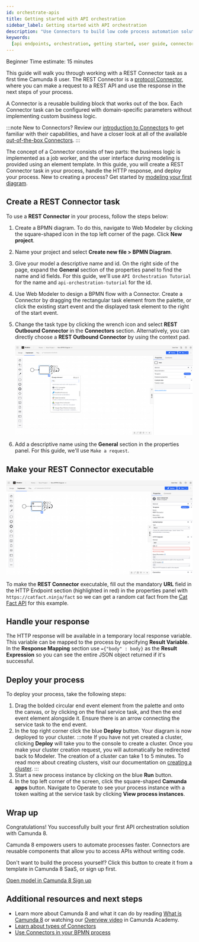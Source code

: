 ```yaml
---
id: orchestrate-apis
title: Getting started with API orchestration
sidebar_label: Getting started with API orchestration
description: "Use Connectors to build low code process automation solutions"
keywords:
  [api endpoints, orchestration, getting started, user guide, connectors]
---
```


<span class="badge badge--beginner">Beginner</span>
<span class="badge badge--medium">Time estimate: 15 minutes</span>

This guide will walk you through working with a REST Connector task as a first time Camunda 8 user. The REST Connector is a [protocol Connector](/docs/components/connectors/out-of-the-box-connectors/available-connectors-overview.md#protocol-connectors), where you can make a request to a REST API and use the response in the next steps of your process.

A Connector is a reusable building block that works out of the box. Each Connector task can be configured with domain-specific parameters without implementing custom business logic.

:::note
New to Connectors? Review our [introduction to Connectors](/docs/components/connectors/introduction.md) to get familiar with their capabilities, and have a closer look at all of the available [out-of-the-box Connectors](/docs/components/connectors/out-of-the-box-connectors/available-connectors-overview.md).
:::

The concept of a Connector consists of two parts: the business logic is implemented as a job worker, and the user interface during modeling is provided using an element template. In this guide, you will create a REST Connector task in your process, handle the HTTP response, and deploy your process. New to creating a process? Get started by [modeling your first diagram](/docs/guides/model-your-first-process.md).

## Create a REST Connector task

To use a **REST Connector** in your process, follow the steps below:

1. Create a BPMN diagram. To do this, navigate to Web Modeler by clicking the square-shaped icon in the top left corner of the page. Click **New project**.
2. Name your project and select **Create new file > BPMN Diagram**.
3. Give your model a descriptive name and id. On the right side of the page, expand the **General** section of the properties panel to find the name and id fields. For this guide, we'll use `API Orchestration Tutorial` for the name and `api-orchestration-tutorial` for the id.
4. Use Web Modeler to design a BPMN flow with a Connector. Create a Connector by dragging the rectangular task element from the palette, or click the existing start event and the displayed task element to the right of the start event.
5. Change the task type by clicking the wrench icon and select **REST Outbound Connector** in the **Connectors** section. Alternatively, you can directly choose a **REST Outbound Connector** by using the context pad.

   ![Blank task on Web Modeler canvas with properties panel open](img/connectors-blank-task.png)

6. Add a descriptive name using the **General** section in the properties panel. For this guide, we'll use `Make a request`.

## Make your REST Connector executable

![Connector on Web Modeler canvas with properties panel open](img/connectors-rest-red-properties.png)

To make the **REST Connector** executable, fill out the mandatory **URL** field in the HTTP Endpoint section (highlighted in red) in the properties panel with `https://catfact.ninja/fact` so we can get a random cat fact from the [Cat Fact API](https://catfact.ninja/) for this example.

## Handle your response

The HTTP response will be available in a temporary local response variable. This variable can be mapped to the process by specifying **Result Variable**.
In the **Response Mapping** section use `={"body" : body}` as the **Result Expression** so you can see the entire JSON object returned if it's successful.

## Deploy your process

To deploy your process, take the following steps:

1. Drag the bolded circular end event element from the palette and onto the canvas, or by clicking on the final service task, and then the end event element alongside it. Ensure there is an arrow connecting the service task to the end event.
2. In the top right corner click the blue **Deploy** button. Your diagram is now deployed to your cluster.
   :::note
   If you have not yet created a cluster, clicking **Deploy** will take you to the console to create a cluster. Once you make your cluster creation request, you will automatically be redirected back to Modeler. The creation of a cluster can take 1 to 5 minutes. To read more about creating clusters, visit our documentation on [creating a cluster](create-cluster.md).
   :::
3. Start a new process instance by clicking on the blue **Run** button.
4. In the top left corner of the screen, click the square-shaped **Camunda apps** button. Navigate to Operate to see your process instance with a token waiting at the service task by clicking **View process instances**.

## Wrap up

Congratulations! You successfully built your first API orchestration solution with Camunda 8.

Camunda 8 empowers users to automate processes faster. Connectors are reusable components that allow you to access APIs without writing code.

Don't want to build the process yourself? Click this button to create it from a template in Camunda 8 SaaS, or sign up first.

<div style={{display: "flex", gap: 8}}>
   <a
      className={clsx(
         "button button--outline button--secondary button--lg"
      )}
      href="https://modeler.cloud.camunda.io/tutorial/quick-start-api-orchestration?utm_source=docs.camunda.io.gettingstarted">
      Open model in Camunda 8
   </a>
   <a
      className={clsx(
         "button button--outline button--secondary button--lg"
      )}
      href="https://signup.camunda.com/accounts?utm_source=docs.camunda.io&utm_medium=referral">
      Sign up
   </a>
</div>

## Additional resources and next steps

- Learn more about Camunda 8 and what it can do by reading [What is Camunda 8](/components/concepts/what-is-camunda-8.md) or watching our [Overview video](https://bit.ly/3TjNEm7) in Camunda Academy.
- [Learn about types of Connectors](/docs/components/connectors/connector-types.md)
- [Use Connectors in your BPMN process](/docs/components/connectors/use-connectors/index.md)
